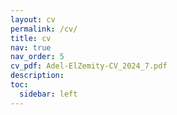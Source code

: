 ```yaml
---
layout: cv
permalink: /cv/
title: cv
nav: true
nav_order: 5
cv_pdf: Adel-ElZemity-CV_2024_7.pdf
description: 
toc:
  sidebar: left
---
```

